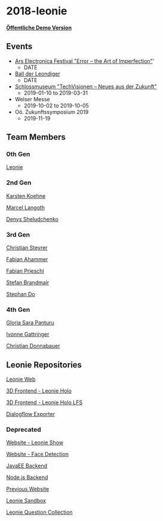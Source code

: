 # 2018-leonie

[**Öffentliche Demo Version**](https://htl-leonding.github.io/2018-leonie)

## Events
- [Ars Electronica Festival "Error – the Art of Imperfection"](https://ars.electronica.art/error/en/leonie-der-avatar-der-htl-leonding/)'
  - DATE
- [Ball der Leondiger](https://www.youtube.com/watch?v=kzIQ6k_xdjA)
  - DATE
- [Schlossmuseum "TechVisionen – Neues aus der Zukunft"](http://www.landesmuseum.at/de/ausstellungen/detail/techvisionen-neues-aus-der-zukunft.html)
  - 2019-01-10 to 2019-03-31 
- Welser Messe
  - 2019-10-02 to 2019-10-05
- Oö. Zukunftssymposium 2019 
  - 2019-11-19


## Team Members
### 0th Gen
[Leonie](https://github.com/htblaleonie)

### 2nd Gen

[Karsten Koehne](https://github.com/karstenkoehne)

[Marcel Langoth](https://github.com/LangothM)

[Denys Sheludchenko](https://github.com/Sinedar)

### 3rd Gen

[Christian Steyrer](https://github.com/csteyrer)

[Fabian Ahammer](https://github.com/FabianAhammer)

[Fabian Prieschl](https://github.com/FabianPrieschl)

[Stefan Brandmair](https://github.com/stefnotch)

[Stephan Do](https://github.com/DoStephan)

### 4th Gen
[Gloria Sara Panturu](https://github.com/gspanturu)

[Ivonne Gattringer](https://github.com/ivonnegattringer)

[Christian Donnabauer](https://github.com/donnabauerc)

## Leonie Repositories

[Leonie Web](https://github.com/FabianAhammer/leonie-web)

[3D Frontend - Leonie Holo](https://github.com/FabianPrieschl/Leonie-3D)

[3D Frontend - Leonie Holo LFS](https://gitlab.htl-leonding.ac.at/htblaleonie/Leonie-3D/tree/master)

[Dialogflow Exporter](https://github.com/FabianAhammer/DialogflowLogExporter)

### Deprecated
[Website - Leonie Show](https://github.com/FabianAhammer/LeonieDialogflowTest)

[Website - Face Detection](https://github.com/karstenkoehne/leonie-idle)

[JavaEE Backend](https://github.com/karstenkoehne/leonie-backend)

[Node.js Backend](https://github.com/FabianAhammer/Leonie_Backend)

[Previous Website](https://github.com/karstenkoehne/leonie-show)

[Leonie Sandbox](https://github.com/karstenkoehne/leonie-sandbox)

[Leonie Question Collection](https://github.com/FabianAhammer/GetLeonieData)

